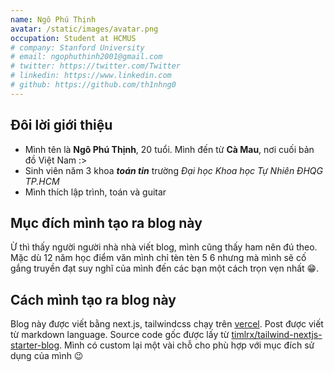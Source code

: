 ```yaml
---
name: Ngô Phú Thịnh
avatar: /static/images/avatar.png
occupation: Student at HCMUS
# company: Stanford University
# email: ngophuthinh2001@gmail.com
# twitter: https://twitter.com/Twitter
# linkedin: https://www.linkedin.com
# github: https://github.com/th1nhng0
---
```


## Đôi lời giới thiệu

- Mình tên là **Ngô Phú Thịnh**, 20 tuổi. Mình đến từ **Cà Mau**, nơi cuối bản đồ Việt Nam :>
- Sinh viên năm 3 khoa **_toán tin_** trường _Đại học Khoa học Tự Nhiên ĐHQG TP.HCM_
- Mình thích lập trình, toán và guitar

## Mục đích mình tạo ra blog này

Ừ thì thấy người người nhà nhà viết blog, mình cũng thấy ham nên đú theo. Mặc dù 12 năm học điểm văn mình chỉ tèn tèn 5 6 nhưng mà mình sẽ cố gắng truyền đạt suy nghĩ của mình đến các bạn một cách trọn vẹn nhất 😁.

## Cách mình tạo ra blog này

Blog này được viết bằng next.js, tailwindcss chạy trên [vercel](https://vercel.com/). Post được viết từ markdown language. Source code gốc được lấy từ [timlrx/tailwind-nextjs-starter-blog](https://github.com/timlrx/tailwind-nextjs-starter-blog). Mình có custom lại một vài chỗ cho phù hợp với mục đích sử dụng của mình 😉
